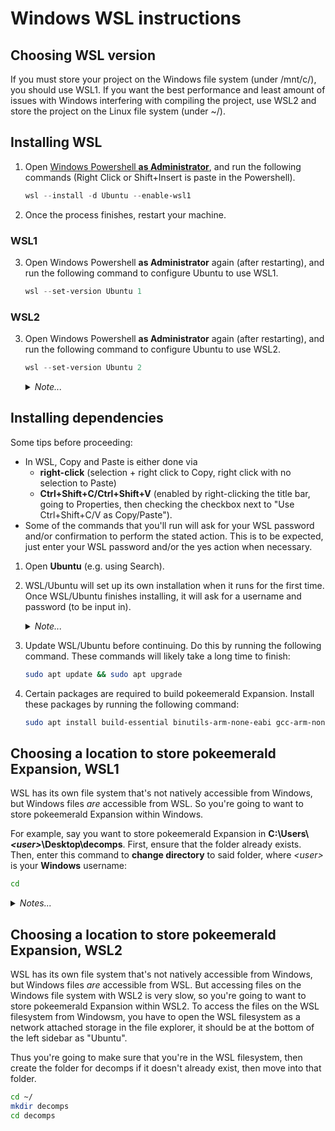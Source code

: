 # Windows WSL instructions
## Choosing WSL version
If you must store your project on the Windows file system (under /mnt/c/), you should use WSL1.
If you want the best performance and least amount of issues with Windows interfering with compiling the project, use WSL2 and store the project on the Linux file system (under ~/).
## Installing WSL
1. Open [Windows Powershell **as Administrator**](https://i.imgur.com/QKmVbP9.png), and run the following commands (Right Click or Shift+Insert is paste in the Powershell).

    ```powershell
	wsl --install -d Ubuntu --enable-wsl1
    ```

2. Once the process finishes, restart your machine.

### WSL1
3. Open Windows Powershell **as Administrator** again (after restarting), and run the following command to configure Ubuntu to use WSL1.

    ```powershell
    wsl --set-version Ubuntu 1
    ```
### WSL2
3. Open Windows Powershell **as Administrator** again (after restarting), and run the following command to configure Ubuntu to use WSL2.

    ```powershell
    wsl --set-version Ubuntu 2
    ```

    <details>
        <summary><i>Note...</i></summary>

    >   WSL may open automatically after restarting, but you can ignore it for now.
    </details>

## Installing dependencies
Some tips before proceeding:
- In WSL, Copy and Paste is either done via
    - **right-click** (selection + right click to Copy, right click with no selection to Paste)
    - **Ctrl+Shift+C/Ctrl+Shift+V** (enabled by right-clicking the title bar, going to Properties, then checking the checkbox next to "Use Ctrl+Shift+C/V as Copy/Paste").
- Some of the commands that you'll run will ask for your WSL password and/or confirmation to perform the stated action. This is to be expected, just enter your WSL password and/or the yes action when necessary.

1. Open **Ubuntu** (e.g. using Search).
2. WSL/Ubuntu will set up its own installation when it runs for the first time. Once WSL/Ubuntu finishes installing, it will ask for a username and password (to be input in).
    <details>
        <summary><i>Note...</i></summary>

    >   When typing in the password, there will be no visible response, but the terminal will still read in input.
    </details>

3. Update WSL/Ubuntu before continuing. Do this by running the following command. These commands will likely take a long time to finish:

    ```bash
    sudo apt update && sudo apt upgrade
    ```

4. Certain packages are required to build pokeemerald Expansion. Install these packages by running the following command:

    ```bash
    sudo apt install build-essential binutils-arm-none-eabi gcc-arm-none-eabi libnewlib-arm-none-eabi git libpng-dev python3
    ```

## Choosing a location to store pokeemerald Expansion, WSL1
WSL has its own file system that's not natively accessible from Windows, but Windows files *are* accessible from WSL. So you're going to want to store pokeemerald Expansion within Windows.

For example, say you want to store pokeemerald Expansion in **C:\Users\\_\<user>_\Desktop\decomps**. First, ensure that the folder already exists. Then, enter this command to **change directory** to said folder, where *\<user>* is your **Windows** username:

```bash
cd
```

<details>
    <summary><i>Notes...</i></summary>

>   Note 1: The Windows C:\ drive is called /mnt/c/ in WSL.
>   Note 2: If the path has spaces, then the path must be wrapped with quotations, e.g. `cd "/mnt/c/users/<user>/Desktop/decomp folder"`.
>   Note 3: Windows path names are case-insensitive so adhering to capitalization isn't needed
</details>

## Choosing a location to store pokeemerald Expansion, WSL2
WSL has its own file system that's not natively accessible from Windows, but Windows files *are* accessible from WSL. But accessing files on the Windows file system with WSL2 is very slow, so you're going to want to store pokeemerald Expansion within WSL2.
To access the files on the WSL filesystem from Windowsm, you have to open the WSL filesystem as a network attached storage in the file explorer, it should be at the bottom of the left sidebar as "Ubuntu".

Thus you're going to make sure that you're in the WSL filesystem, then create the folder for decomps if it doesn't already exist, then move into that folder.

```bash
cd ~/
mkdir decomps
cd decomps
```
